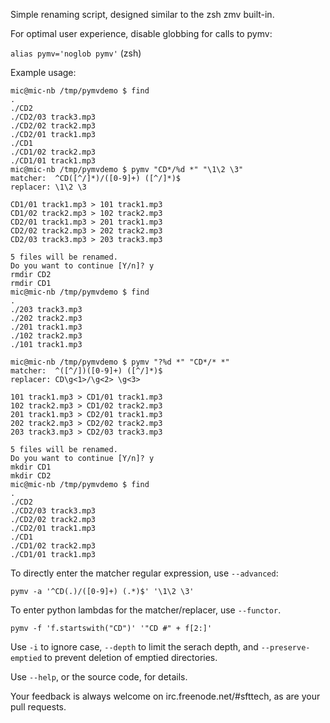 Simple renaming script, designed similar to the zsh zmv built-in.

For optimal user experience, disable globbing for calls to pymv:

`alias pymv='noglob pymv'` (zsh)

Example usage:

    mic@mic-nb /tmp/pymvdemo $ find
    .
    ./CD2
    ./CD2/03 track3.mp3
    ./CD2/02 track2.mp3
    ./CD2/01 track1.mp3
    ./CD1
    ./CD1/02 track2.mp3
    ./CD1/01 track1.mp3
    mic@mic-nb /tmp/pymvdemo $ pymv "CD*/%d *" "\1\2 \3"
    matcher:  ^CD([^/]*)/([0-9]+) ([^/]*)$
    replacer: \1\2 \3

    CD1/01 track1.mp3 > 101 track1.mp3
    CD1/02 track2.mp3 > 102 track2.mp3
    CD2/01 track1.mp3 > 201 track1.mp3
    CD2/02 track2.mp3 > 202 track2.mp3
    CD2/03 track3.mp3 > 203 track3.mp3

    5 files will be renamed.
    Do you want to continue [Y/n]? y
    rmdir CD2
    rmdir CD1
    mic@mic-nb /tmp/pymvdemo $ find
    .
    ./203 track3.mp3
    ./202 track2.mp3
    ./201 track1.mp3
    ./102 track2.mp3
    ./101 track1.mp3

    mic@mic-nb /tmp/pymvdemo $ pymv "?%d *" "CD*/* *"
    matcher:  ^([^/])([0-9]+) ([^/]*)$
    replacer: CD\g<1>/\g<2> \g<3>

    101 track1.mp3 > CD1/01 track1.mp3
    102 track2.mp3 > CD1/02 track2.mp3
    201 track1.mp3 > CD2/01 track1.mp3
    202 track2.mp3 > CD2/02 track2.mp3
    203 track3.mp3 > CD2/03 track3.mp3

    5 files will be renamed.
    Do you want to continue [Y/n]? y
    mkdir CD1
    mkdir CD2
    mic@mic-nb /tmp/pymvdemo $ find
    .
    ./CD2
    ./CD2/03 track3.mp3
    ./CD2/02 track2.mp3
    ./CD2/01 track1.mp3
    ./CD1
    ./CD1/02 track2.mp3
    ./CD1/01 track1.mp3

To directly enter the matcher regular expression, use `--advanced`:

    pymv -a '^CD(.)/([0-9]+) (.*)$' '\1\2 \3'

To enter python lambdas for the matcher/replacer, use `--functor`.

    pymv -f 'f.startswith("CD")' '"CD #" + f[2:]'

Use `-i` to ignore case, `--depth` to limit the serach depth, and `--preserve-emptied` to prevent deletion of emptied directories.

Use `--help`, or the source code, for details.

Your feedback is always welcome on irc.freenode.net/#sfttech, as are your pull requests.
